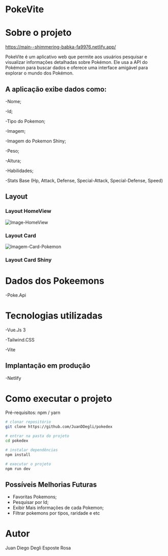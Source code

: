 # PokeVite

# Sobre o projeto

https://main--shimmering-babka-fa9976.netlify.app/

PokeVite é um aplicativo web que permite aos usuários pesquisar e visualizar informações detalhadas sobre Pokémon. Ele usa a API do Pokémon para buscar dados e oferece uma interface amigável para explorar o mundo dos Pokémon.


## A aplicação exibe dados como:

-Nome;

-Id;

-Tipo do Pokemon;

-Imagem;

-Imagem do Pokemon Shiny;

-Peso;

-Altura;

-Habilidades;

-Stats Base (Hp, Attack, Defense, Special-Attack, Special-Defense, Speed)

## Layout

### Layout HomeView
![Image-HomeView](https://github.com/JuanDDegli/pokedex/assets/104657915/3a06db30-4b78-4b88-a317-9753db638943)

### Layout Card
![Imagem-Card-Pokemon](https://github.com/JuanDDegli/pokedex/assets/104657915/c04cdf19-1c5d-4f85-9811-ee01692c7fd7)

### Layout Card Shiny


# Dados dos Pokeemons
-Poke.Api


# Tecnologias utilizadas
-Vue.Js 3

-Tailwind.CSS

-Vite

## Implantação em produção
-Netlify

# Como executar o projeto

Pré-requisitos: npm / yarn

```bash
# clonar repositório
git clone https://github.com/JuanDDegli/pokedex

# entrar na pasta do projeto
cd pokedex

# instalar dependências
npm install

# executar o projeto
npm run dev
```

## Possíveis Melhorias Futuras
- Favoritas Pokemons;
- Pesquisar por Id;
- Exibir Mais informações de cada Pokemon;
- Filtrar pokemons por tipos, raridade e etc 

# Autor

Juan Diego Degli Esposte Rosa

